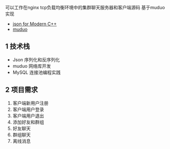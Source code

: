 可以工作在nginx tcp负载均衡环境中的集群聊天服务器和客户端源码  基于muduo实现

- [json for Modern C++](https://github.com/nlohmann/json)
- [muduo](https://github.com/chenshuo/muduo)

## 1 技术栈

- Json 序列化和反序列化
- muduo 网络库开发
- MySQL 连接池编程实践

## 2 项目需求

1. 客户端新用户注册
2. 客户端用户登录
3. 客户端用户退出
4. 添加好友和群组
5. 好友聊天
6. 群组聊天
7. 离线消息